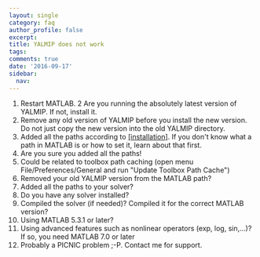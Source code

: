 ```yaml
---
layout: single
category: faq
author_profile: false
excerpt:
title: YALMIP does not work
tags:
comments: true
date: '2016-09-17'
sidebar:
  nav:
---
```


1. Restart MATLAB.
2 Are you running the absolutely latest version of YALMIP. If not, install it.
3. Remove any old version of YALMIP before you install the new version. Do not just copy the new version into the old YALMIP directory.
4. Added all the paths according to [[installation]](tutorial/installation). If you don't know what a path in MATLAB is or how to set it, learn about that first.
5. Are you sure you added all the paths!
6. Could be related to toolbox path caching (open menu File/Preferences/General and run "Update Toolbox Path Cache")
7. Removed your old YALMIP version from the MATLAB path?
8. Added all the paths to your solver?
9. Do you have any solver installed?
10. Compiled the solver (if needed)? Compiled it for the correct MATLAB version?
11. Using MATLAB 5.3.1 or later?
12. Using advanced features such as nonlinear operators (exp, log, sin,...)? If so, you need MATLAB 7.0 or later
13. Probably a PICNIC problem ;-P. Contact me for support.
